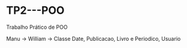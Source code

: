 # TP2---POO
Trabalho Prático de POO

Manu -> 
William -> Classe Date, Publicacao, Livro e Periodico, Usuario
